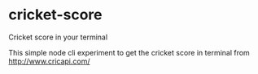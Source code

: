 # cricket-score
Cricket score in your terminal

This simple node cli experiment to get the cricket score in terminal from http://www.cricapi.com/
